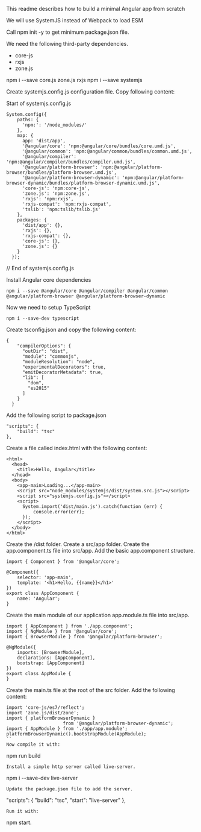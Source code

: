 This readme describes how to build a minimal Angular app from scratch

We will use SystemJS instead of Webpack to load ESM

Call npm init -y to get minimum package.json file.

We need the following third-party dependencies.
- core-js
- rxjs
- zone.js

npm i --save core.js zone.js rxjs
npm i --save systemjs

Create systemjs.config.js configuration file.
Copy following content:

Start of systemjs.config.js
```
System.config({
    paths: {
      'npm:': '/node_modules/'
    },
    map: {
      app: 'dist/app',
      '@angular/core': 'npm:@angular/core/bundles/core.umd.js',
      '@angular/common': 'npm:@angular/common/bundles/common.umd.js',
      '@angular/compiler': 'npm:@angular/compiler/bundles/compiler.umd.js',
      '@angular/platform-browser': 'npm:@angular/platform-browser/bundles/platform-browser.umd.js',
      '@angular/platform-browser-dynamic': 'npm:@angular/platform-browser-dynamic/bundles/platform-browser-dynamic.umd.js',
      'core-js': 'npm:core-js',
      'zone.js': 'npm:zone.js',
      'rxjs': 'npm:rxjs',
      'rxjs-compat': 'npm:rxjs-compat',
      'tslib': 'npm:tslib/tslib.js'
    },
    packages: {
      'dist/app': {},
      'rxjs': {},
      'rxjs-compat': {},
      'core-js': {},
      'zone.js': {}
    }
  });
```
// End of systemjs.config.js

Install Angular core dependencies
```
npm i --save @angular/core @angular/compiler @angular/common @angular/platform-browser @angular/platform-browser-dynamic
```

Now we need to setup TypeScript
```
npm i --save-dev typescript
```
Create tsconfig.json and copy the following content:
```
{
    "compilerOptions": {
      "outDir": "dist",
      "module": "commonjs",
      "moduleResolution": "node",
      "experimentalDecorators": true,
      "emitDecoratorMetadata": true,
      "lib": [
        "dom",
        "es2015"
      ]
    }
  }
```
Add the following script to package.json
```
"scripts": {
    "build": "tsc"
},
```
Create a file called index.html with the following content:
```
<html>
  <head>
    <title>Hello, Angular</title>
  </head>
  <body>
    <app-main>Loading...</app-main>
    <script src="node_modules/systemjs/dist/system.src.js"></script>
    <script src="systemjs.config.js"></script>
    <script>
      System.import('dist/main.js').catch(function (err) {
          console.error(err);
      });
    </script>
  </body>
</html>
```
Create the /dist folder.
Create a src/app folder.
Create the app.component.ts file into src/app.
Add the basic app.component structure.
```
import { Component } from '@angular/core';

@Component({
    selector: 'app-main',
    template: '<h1>Hello, {{name}}</h1>'
})
export class AppComponent {
    name: 'Angular';
}
```
Create the main module of our application app.module.ts file into src/app.
```
import { AppComponent } from './app.component';
import { NgModule } from '@angular/core';
import { BrowserModule } from '@angular/platform-browser';

@NgModule({
    imports: [BrowserModule],
    declarations: [AppComponent],
    bootstrap: [AppComponent]
})
export class AppModule {    
}
```
Create the main.ts file at the root of the src folder.
Add the following content:
```
import 'core-js/es7/reflect';
import 'zone.js/dist/zone';
import { platformBrowserDynamic } 
                     from '@angular/platform-browser-dynamic';
import { AppModule } from './app/app.module';
platformBrowserDynamic().bootstrapModule(AppModule);
``
Now compile it with:
```
npm run build
```
Install a simple http server called live-server.
```
npm i --save-dev live-server
```
Update the package.json file to add the server.
```
"scripts": {
  "build": "tsc",
  "start": "live-server"
},
```
Run it with:
```
npm start.
```
